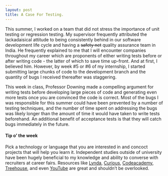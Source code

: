 ```yaml
---  
layout: post  
title: A Case For Testing.  
---
```


This summer, I worked on a team that did not stress the importance of unit testing or regression testing. My supervisor frequently attributed the lackadaisical attitude to being consistently behind in our software development life cycle and having a ~~safety net~~ quality assurance team in India. He frequently explained to me that I will encounter companies throughout my career which are proponents of either writing tests before or after writing code - the latter of which to save time up-front. And at first, I believed him. However, by week #5 or #6 of my internship, I started submitting large chunks of code to the development branch and the quantity of bugs I received thereafter was staggering. 

This week in class, Professor Downing made a compelling argument for writing tests before developing large pieces of code and generating even more tests once you are convinced the code is correct. Most of the bugs I was responsible for this summer could have been prevented by a number of testing techniques, and the number of time spent on addressing the bugs was likely longer than the amount of time it would have taken to write tests beforehand. An additional benefit of acceptance tests is that they will catch bugs immediately in the future.

#### Tip o’ the week

Pick a technology or language that you are interested in and concoct projects that will help you learn it. Independent studies outside of university have been hugely beneficial to my knowledge and ability to converse with recruiters at career fairs. Resources like [Lynda](https://lynda.com), [Curious](http://curious.com), [Codeacademy](http://codeacademy.com), [Treehouse](http://teamtreehouse.com), and even [YouTube](http://youtube.com) are great and shouldn’t be overlooked.
